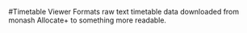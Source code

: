#Timetable Viewer
Formats raw text timetable data downloaded from monash Allocate+ to something more readable.